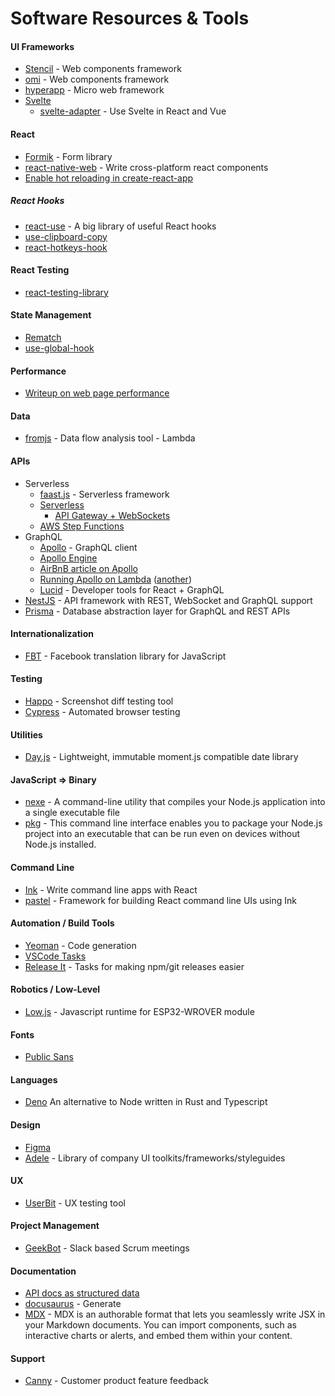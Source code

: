# Software Resources & Tools

#### UI Frameworks

- [Stencil](https://stenciljs.com/) - Web components framework
- [omi](https://github.com/Tencent/omi) - Web components framework
- [hyperapp](https://github.com/jorgebucaran/hyperapp) - Micro web framework
- [Svelte]()
  - [svelte-adapter](https://github.com/pngwn/svelte-adapter) - Use Svelte in React and Vue

#### React

- [Formik](https://jaredpalmer.com/formik/docs/overview) - Form library
- [react-native-web](https://github.com/necolas/react-native-web) - Write cross-platform react components
- [Enable hot reloading in create-react-app](https://daveceddia.com/hot-reloading-create-react-app/)

##### React Hooks

- [react-use](https://github.com/streamich/react-use) - A big library of useful React hooks
- [use-clipboard-copy](https://github.com/wsmd/use-clipboard-copy)
- [react-hotkeys-hook](https://github.com/JohannesKlauss/react-hotkeys-hook)

#### React Testing

- [react-testing-library](https://github.com/testing-library/react-testing-library)

#### State Management

- [Rematch](https://rematch.gitbooks.io)
- [use-global-hook](https://github.com/andregardi/use-global-hook)

#### Performance

- [Writeup on web page performance](https://www.smashingmagazine.com/2019/01/front-end-performance-checklist-2019-pdf-pages/)

#### Data

- [fromjs](http://www.fromjs.com/) - Data flow analysis tool - Lambda


#### APIs

- Serverless
  - [faast.js](https://faastjs.org/) - Serverless framework
  - [Serverless](https://serverless.com)
    - [API Gateway + WebSockets](https://serverless.com/blog/api-gateway-websockets-example/)
  - [AWS Step Functions](https://aws.amazon.com/step-functions/)
- GraphQL
  - [Apollo](https://www.apollographql.com/) - GraphQL client
  - [Apollo Engine](https://engine.apollographql.com/account/gh.remoteit/services)
  - [AirBnB article on Apollo](https://medium.com/airbnb-engineering/how-airbnb-is-moving-10x-faster-at-scale-with-graphql-and-apollo-aa4ec92d69e2)
  - [Running Apollo on Lambda](https://www.apollographql.com/docs/apollo-server/servers/lambda.html) ([another](https://cloudacademy.com/blog/how-to-write-graphql-apps-using-aws-lambda/))
  - [Lucid](https://reactlucid.io/) - Developer tools for React + GraphQL
- [NestJS](https://docs.nestjs.com/) - API framework with REST, WebSocket and GraphQL support
- [Prisma](https://github.com/prisma/prisma) - Database abstraction layer for GraphQL and REST APIs



#### Internationalization

- [FBT](https://facebookincubator.github.io/fbt/) - Facebook translation library for JavaScript

#### Testing

- [Happo](https://happo.io/) - Screenshot diff testing tool
- [Cypress](https://www.cypress.io/) - Automated browser testing

#### Utilities

- [Day.js](https://github.com/iamkun/dayjs) - Lightweight, immutable moment.js compatible date library

#### JavaScript => Binary
- [nexe](https://github.com/nexe/nexe) - A command-line utility that compiles your Node.js application into a single executable file
- [pkg](https://github.com/zeit/pkg) - This command line interface enables you to package your Node.js project into an executable that can be run even on devices without Node.js installed.

#### Command Line

- [Ink](https://github.com/vadimdemedes/ink) - Write command line apps with React
- [pastel](https://github.com/vadimdemedes/pastel) - Framework for building React command line UIs using Ink

#### Automation / Build Tools

- [Yeoman](https://yeoman.io/) - Code generation
- [VSCode Tasks](https://code.visualstudio.com/Docs/editor/tasks)
- [Release It](https://github.com/webpro/release-it) - Tasks for making npm/git releases easier


#### Robotics / Low-Level

- [Low.js](https://www.lowjs.org/) - Javascript runtime for ESP32-WROVER module

#### Fonts

- [Public Sans](https://public-sans.digital.gov/)

#### Languages

- [Deno](https://deno.land) An alternative to Node written in Rust and Typescript

#### Design

- [Figma](https://www.figma.com/)
- [Adele](https://adele.uxpin.com/) - Library of company UI toolkits/frameworks/styleguides

#### UX

- [UserBit](https://userbitapp.com/) - UX testing tool

#### Project Management

- [GeekBot](https://geekbot.com) - Slack based Scrum meetings

#### Documentation

- [API docs as structured data](https://electronjs.org/blog/api-docs-json-schema)
- [docusaurus](https://docusaurus.io/) - Generate
- [MDX](https://mdxjs.com/) - MDX is an authorable format that lets you seamlessly write JSX in your Markdown documents. You can import components, such as interactive charts or alerts, and embed them within your content.

#### Support

- [Canny](https://canny.io/) - Customer product feature feedback


